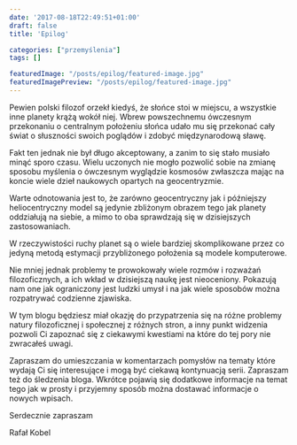```yaml
---
date: '2017-08-18T22:49:51+01:00'
draft: false
title: 'Epilog'

categories: ["przemyślenia"]
tags: []

featuredImage: "/posts/epilog/featured-image.jpg"
featuredImagePreview: "/posts/epilog/featured-image.jpg"
---
```


 Pewien polski filozof orzekł kiedyś, że słońce stoi w miejscu, a wszystkie inne planety krążą wokół niej. Wbrew powszechnemu ówczesnym przekonaniu o centralnym położeniu słońca udało mu się przekonać cały świat o słuszności swoich poglądów i zdobyć międzynarodową sławę.

 Fakt ten jednak nie był długo akceptowany, a zanim to się stało musiało minąć sporo czasu. Wielu uczonych nie mogło pozwolić sobie na zmianę sposobu myślenia o ówczesnym wyglądzie kosmosów zwłaszcza mając na koncie wiele dzieł naukowych opartych na geocentryzmie.

 Warte odnotowania jest to, że zarówno geocentryczny jak i późniejszy heliocentryczny model są jedynie zbliżonym obrazem tego jak planety oddziałują na siebie, a mimo to oba sprawdzają się w dzisiejszych zastosowaniach.

 W rzeczywistości ruchy planet są o wiele bardziej skomplikowane przez co jedyną metodą estymacji przybliżonego położenia są modele komputerowe.

 Nie mniej jednak problemy te prowokowały wiele rozmów i rozważań filozoficznych, a ich wkład w dzisiejszą naukę jest nieoceniony. Pokazują nam one jak ograniczony jest ludzki umysł i na jak wiele sposobów można rozpatrywać codzienne zjawiska.

 W tym blogu będziesz miał okazję do przypatrzenia się na różne problemy natury filozoficznej i społecznej z różnych stron, a inny punkt widzenia pozwoli Ci zapoznać się z ciekawymi kwestiami na które do tej pory nie zwracałeś uwagi.

 Zapraszam do umieszczania w komentarzach pomysłów na tematy które wydają Ci się interesujące i mogą być ciekawą kontynuacją serii. Zapraszam też do śledzenia bloga. Wkrótce pojawią się dodatkowe informacje na temat tego jak w prosty i przyjemny sposób można dostawać informacje o nowych wpisach.

 Serdecznie zapraszam

 Rafał Kobel
